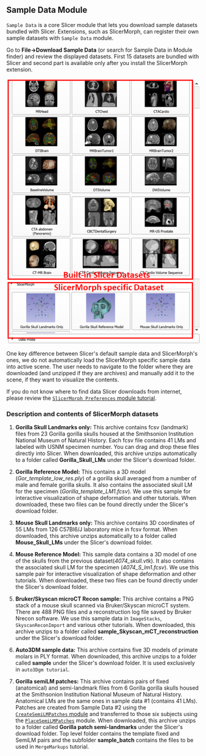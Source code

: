 ## Sample Data Module
`Sample Data` is a core Slicer module that lets you download sample datasets bundled with Slicer. Extensions, such as SlicerMorph, can register their own sample datasets with `Sample Data` module. 

Go to **File->Download Sample Data** (or search for Sample Data in Module finder) and review the displayed datasets. First 15 datasets are bundled with Slicer and second part is available only after you install the SlicerMorph extension. 

<img src="SampleData.png" width="600px"/>

One key difference between Slicer's default sample data and SlicerMorph's ones, we do not automatically load the SlicerMorph specific sample data into active scene. The user needs to navigate to the folder where they are downloaded (and unzipped if they are archives) and manually add it to the scene, if they want to visualize the contents. 

If you do not know where to find data Slicer downloads from internet, please review the [`SlicerMorph Preferences` module tutorial](https://github.com/SlicerMorph/Tutorials/tree/main/MorphPrefs). 

### Description and contents of SlicerMorph datasets

1. **Gorilla Skull Landmarks only:** This archive contains fcsv (landmark) files from 23 Gorilla gorilla skulls housed at the Smithsonion Institution National Museum of Natural History. Each fcsv file contains 41 LMs and labeled with USNM specimen number. You can drag and drop these files directly into Slicer. When downloaded, this archive unzips automatically to a folder called **Gorilla_Skull_LMs** under the Slicer's download folder.    

2. **Gorilla Reference Model:** This contains a 3D model (*Gor_template_low_res.ply*) of a gorilla skull averaged from a number of male and female gorilla skulls. It also contains the associated skull LM for the specimen (*Gorilla_template_LM1.fcsv*). We use this sample for interactive visualization of shape deformation and other tutorials. When downloaded, these two files can be found directly under the Slicer's download folder.    

3. **Mouse Skull Landmarks only:** This archive contains 3D coordinates of 55 LMs from 126 C57Bl6/J laboratory mice in fcsv format. When downloaded, this archive unzips automatically to a folder called **Mouse_Skull_LMs** under the Slicer's download folder.    

4. **Mouse Reference Model:** This sample data contains a 3D model of one of the skulls from the previous dataset(*4074_skull.vtk*). It also contains the associated skull LM for the specimen (*4074_S_lm1.fcsv*). We use this sample pair for interactive visualization of shape deformation and other tutorials. When downloaded, these two files can be found directly under the Slicer's download folder.    

5. **Bruker/Skyscan microCT Recon sample:** This archive contains a PNG stack of a mouse skull scanned via Bruker/Skyscan microCT system. There are 488 PNG files and a reconstruction log file saved by Bruker Nrecon software. We use this sample data in `ImageStacks`, `SkyscanReconImport` and various other tutorials. When downloaded, this archive unzips to a folder called **sample_Skyscan_mCT_reconstruction** under the Slicer's download folder. 

6. **Auto3DM sample data:** This archive contains five 3D models of primate molars in PLY format. When downloaded, this archive unzips to a folder called **sample** under the Slicer's download folder. It is used exclusively in `auto3Dgm tutorial`.

7. **Gorilla semiLM patches:** This archive contains pairs of fixed (anatomical) and semi-landmark files from 6 Gorilla gorilla skulls housed at the Smithsonion Institution National Museum of Natural History. Anatomical LMs are the same ones in sample data #1 (contains 41 LMs). Patches are created from Sample Data #2 using the [`CreateSemiLMPatches` module](link) and transferred to those six subjects using the [`PlaceSemiLMPatches`](link) module. When downloaded, this archive unzips to a folder called **Gorilla patch semi-landmarks** under the Slicer's download folder. Top level folder contains the template fixed and SemiLM pairs and the subfolder **sample_batch** contains the files to be used in `MergeMarkups` tutorial. 
